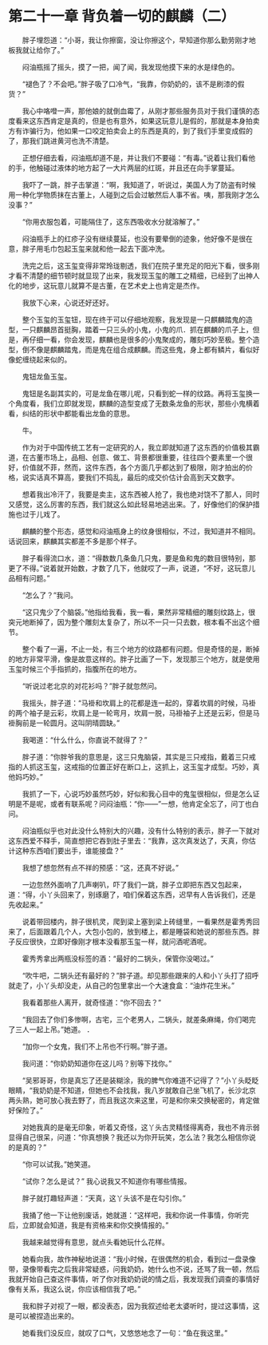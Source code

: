 # 第二十一章 背负着一切的麒麟（二）


　　胖子埋怨道：“小哥，我让你擦窗，没让你擦这个，早知道你那么勤劳刚才地板我就让给你了。”

　　闷油瓶摇了摇头，摸了一把，闻了闻，我发现他摸下来的水是绿色的。

　　“褪色了？不会吧。”胖子吸了口冷气，“我靠，你奶奶的，该不是刷漆的假货？”

　　我心中咯噔一声，那他娘的就倒血霉了，从刚才那些服务员对于我们谨慎的态度看来这东西肯定是真的，但是也有意外，如果这玩意儿是假的，那就是本身拍卖方有诈骗行为，他如果一口咬定拍卖会上的东西是真的，到了我们手里变成假的了，那我们跳进黄河也洗不清楚。

　　正想仔细去看，闷油瓶却道不是，并让我们不要碰：“有毒。”说着让我们看他的手，他触碰过液体的地方起了一大片两层的红斑，并且还在向手掌蔓延。

　　我吓了一跳，胖子击掌道：“啊，我知道了，听说过，美国人为了防盗有时候用一种化学物质抹在古董上，人碰到之后会过敏然后人事不省。咦，那我刚才怎么没事？”

　　“你用衣服包着，可能隔住了，这东西吸收水分就溶解了。”

　　闷油瓶手上的红疹子没有继续蔓延，也没有要晕倒的迹象，他好像不是很在意，胖子用毛巾包起玉玺来就和他一起去下面冲洗。

　　洗完之后，这玉玺变得非常玲珑剔透，我们在院子里充足的阳光下看，很多刚才看不清楚的细节顿时就显现了出来，我发现玉玺的雕工之精细，已经到了出神人化的地步，这玩意儿就算不是古董，在艺术史上也肯定是杰作。

　　我放下心来，心说还好还好。

　　整个玉玺的玉玺钮，现在终于可以仔细地观察，我发现是一只麒麟踏鬼的造型，一只麒麟昂首挺胸，踏着一只三头的小鬼，小鬼的爪．抓在麒麟的爪子上，但是，再仔细一看，你会发现，麒麟也是很多的小鬼聚成的，雕刻巧妙至极。整个造型，倒不像是麒麟踏鬼，而是鬼在组合成麒麟。而这些鬼，身上都有鳞片，看似好像蛇缠绕起来似的。

　　鬼钮龙鱼玉玺。

　　鬼钮是名副其实的，可是龙鱼在哪儿呢，只看到蛇一样的纹路。再将玉玺换一个角度看，我们立即就发现，麒麟的造型变成了无数条龙鱼的形状，那些小鬼横着看，纠结的形状中都能看出龙鱼的意思。

　　牛。

　　作为对于中国传统工艺有一定研究的人，我立即就知道了这东西的价值极其霸道，在古董市场上，品相、创意、做工、背景都很重要，往往四个要素里一个很好，价值就不菲，然而，这件东西，各个方面几乎都达到了极限，刚才拍出的价格，说实话真不算高，要我们不捣乱，最后的成交价估计会高到天文数字。

　　想着我出冷汗了，我要是卖主，这东西被人抢了，我也绝对饶不了那人，同时又感觉，这么厉害的东西，我们就这么如此轻易地逃出来。了，好像他们的保护措施也过于儿戏了。

　　麒麟的整个形态，感觉和闷油瓶身上的纹身很相似，不过，我知道并不相同。话说回来，麒麟其实都差不多是那个样子。

　　胖子看得流口水，道：“得数数几条鱼几只鬼，要是鱼和鬼的数目很特别，那更了不得。”说着就开始数，才数了几下，他就哎了一声，说道，“不好，这玩意儿品相有问题。”

　　“怎么了？”我问。

　　“这只鬼少了个脑袋。”他指给我看，我一看，果然非常精细的雕刻纹路上，很突元地断掉了，因为整个雕刻太复杂了，所以不一只一只去数，根本看不出这个细节。

　　整个看了一遍，不止一处，有三个地方的纹路都有问题。但是奇怪的是，断掉的地方非常平滑，像是故意这样的。胖子比画了一下，发现那三个地方，就是使用玉玺时候三个手指抓的，指腹所在的地方。

　　“听说过老北京的对花衫吗？”胖子就忽然问。

　　我摇头，胖子道：“马褂和坎肩上的花都是连一起的，穿着坎肩的时候，马褂的两个袖子是云彩，坎肩上是一轮弯月，坎肩一脱，马褂袖子上还是云彩，但是马褂胸前是一轮圆月。这叫阴晴圆缺。”

　　我喝道：“什么什么，你直说不就得了？”

　　胖子道：“你胖爷我的意思是，这三只鬼脑袋，其实是三只戒指，戴着三只戒指的人抓这玉玺，这戒指的位置正好在断口上，这抓上，这玉玺才成型。巧妙，真他妈巧妙。”

　　我抓了一下，心说巧妙虽然巧妙，好似和我心目中的鬼玺很相似，但是怎么证明是不是呢，或者有联系呢？问闷油瓶：“你——”一想，他肯定全忘了，问丁也白问。

　　闷油瓶似乎也对此没什么特别大的兴趣，没有什么特别的表示，胖子一下就对这东西爱不释手，简直想把它吞到肚子里去：“我靠，这次真发达了，天真，你估计这种东西咱们要出手，谁能接盘？”

　　我想了想忽然有点不祥的预感：“这，还真不好说。”

　　一边忽然外面响了几声喇叭，吓了我们一跳，胖子立即把东西又包起来，道：“得，小丫头回来了，别琢磨了，咱们保着这东西，迟早有人告诉我们，还是先收起来。”

　　说着带回楼内，胖子很机灵，爬到梁上塞到梁上砖缝里，一看果然是霍秀秀回来了，后面跟着几个人，大包小包的，放到楼上，都是睡袋和她说的那些东西。胖子反应很快，立即好像刚才根本没看那玉玺一样，就问酒呢酒呢。

　　霍秀秀拿出两瓶没标签的酒：“最好的二锅头，保管你没喝过。”

　　“吹牛吧，二锅头还有最好的？”胖子道。却见那些跟来的人和小丫头打了招呼就走了，小丫头却没走，从自己的包里拿出一个大速食盒：“油炸花生米。”

　　我看着那些人离开，就奇怪道：“你不回去？”

　　“我回去了你们多惨啊，古宅，三个老男人，二锅头，就差条麻绳，你们喝完了三人一起上吊。”她道。  ．

　　“加你一个女鬼，我们不上吊也不行啊。”胖子道。

　　我问道：“你奶奶知道你在这儿吗？别等下找你。”

　　“吴邪哥哥，你是真忘了还是装糊涂，我的脾气你难道不记得了？”小丫头眨眨眼睛，“我奶奶是不知道，但她也不会找我，我八岁就敢自己坐飞机了，长沙北京两头熟，她可放心我去野了，而且我这次来这里，可是和你来交换秘密的，肯定做好保险了。”

　　对她我真的是毫无印象，听着又奇怪，这丫头古灵精怪得离奇，我也不肯示弱显得自己很呆，问道：“你真想换？我还以为你开玩笑，怎么法？我怎么相信你说的是真的？”

　　“你可以试我。”她笑道。

　　“试你？怎么是试？”  我心说我又不知道你有哪些情报。

　　胖子就打趣轻声道：“天真，这丫头该不是在勾引你。”

　　我捅了他一下让他别废话，她就道：“这样吧，我和你说一件事情，你听完后，立即就会知道，我是有资格来和你交换情报的。”

　　我越来越觉得有意思，就点头看她玩什么花样。

　　她看向我，故作神秘地说道：“我小时候，在很偶然的机会，看到过一盘录像带，录像带看完之后我非常疑惑，问我奶奶，她什么也不说，还骂了我一顿，然后我就开始自己查这件事情，听了你对我奶奶说的情之后，我发现我们调查的事情好像有关系，我这么说，你应该相信我了吧。”

　　我和胖子对视了一眼，都没表态，因为我叙述给老太婆听时，提过这事情，这是可以被捏造出来的。

　　她看我们没反应，就叹了口气，又悠悠地念了一句：“鱼在我这里。”

